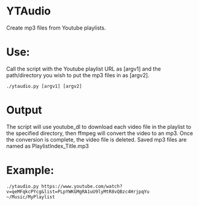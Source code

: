 # YTAudio
Create mp3 files from Youtube playlists.

# Use:
Call the script with the Youtube playlist URL as [argv1] and the path/directory you wish to put the mp3 files in as [argv2].
```
./ytaudio.py [argv1] [argv2]
```

# Output
The script will use youtube_dl to download each video file in the playlist to the specified directory, then ffmpeg will convert the video to an mp3.  Once the conversion is complete, the video file is deleted.  Saved mp3 files are named as PlaylistIndex_Title.mp3

# Example:
```
./ytaudio.py https://www.youtube.com/watch?v=qeMFqkcPYcg&list=PLpYWKGMgRA1uU9lyMtR8vQBzc4HrjpqYu ~/Music/MyPlaylist
```


